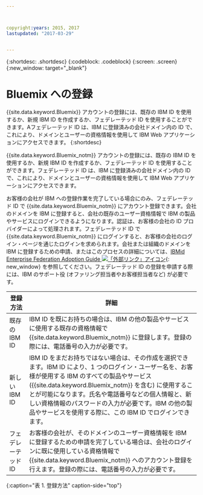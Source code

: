 ```yaml
---



copyright:years: 2015, 2017
lastupdated: "2017-03-29"


---
```


{:shortdesc: .shortdesc}
{:codeblock: .codeblock}
{:screen: .screen}
{:new_window: target="_blank"}

# Bluemix への登録

{{site.data.keyword.Bluemix}} アカウントの登録には、既存の IBM ID を使用するか、新規 IBM ID を作成するか、フェデレーテッド ID を使用することができます。Aフェデレーテッド ID は、IBM に登録済みの会社ドメイン内の ID で、これにより、ドメインとユーザーの資格情報を使用して IBM Web アプリケーションにアクセスできます。
{:shortdesc}

{{site.data.keyword.Bluemix_notm}} アカウントの登録には、既存の IBM ID を使用するか、新規 IBM ID を作成するか、フェデレーテッド ID を使用することができます。フェデレーテッド ID は、IBM に登録済みの会社ドメイン内の ID で、これにより、ドメインとユーザーの資格情報を使用して IBM Web アプリケーションにアクセスできます。  

お客様の会社が IBM への登録作業を完了している場合にのみ、フェデレーテッド ID で {{site.data.keyword.Bluemix_notm}} にアカウント登録できます。会社のドメインを IBM に登録すると、会社の既存のユーザー資格情報で IBM の製品やサービスにログインできるようになります。認証は、お客様の会社の ID プロバイダーによって処理されます。フェデレーテッド ID で {{site.data.keyword.Bluemix_notm}} にログインすると、お客様の会社のログイン・ページを通じたログインを求められます。会社または組織のドメインを IBM に登録するための申請、またはこのプロセスの詳細については、[IBMid Enterprise Federation Adoption Guide ![「外部リンク」アイコン](../icons/launch-glyph.svg)](https://ibm.box.com/v/IBMid-Federation-Guide){: new_window} を参照してください。フェデレーテッド ID の登録を申請する際には、IBM のサポート役 (オファリング担当者やお客様担当者など) が必要です。

| 登録方法| 詳細|    
|-----------------|---------|
|既存の IBM ID| IBM ID を既にお持ちの場合は、IBM の他の製品やサービスに使用する既存の資格情報で {{site.data.keyword.Bluemix_notm}} に登録します。登録の際には、電話番号の入力が必要です。|
|新しい IBM ID| IBM ID をまだお持ちではない場合は、その作成を選択できます。IBM ID により、1 つのログイン・ユーザー名を、お客様が使用する IBM のすべての製品やサービス ({{site.data.keyword.Bluemix_notm}} を含む) に使用することが可能になります。氏名や電話番号などの個人情報と、新しい資格情報のパスワードの入力が必要です。IBM の他の製品やサービスを使用する際に、この IBM ID でログインできます。|
|フェデレーテッド ID| お客様の会社が、そのドメインのユーザー資格情報を IBM に登録するための申請を完了している場合は、会社のログインに既に使用している資格情報で {{site.data.keyword.Bluemix_notm}} へのアカウント登録を行えます。登録の際には、電話番号の入力が必要です。|
{:caption="表 1. 登録方法" caption-side="top"}
